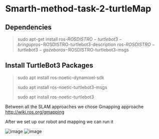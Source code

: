 # Smarth-method-task-2-turtleMap
## Dependencies
>sudo apt-get install ros-$ROSDISTRO-turtlebot3-bringup ros-$ROSDISTRO-turtlebot3-description ros-$ROSDISTRO-turtlebot3-gazebo ros-$ROSDISTRO-turtlebot3-msgs
## Install TurtleBot3 Packages
>sudo apt install ros-noetic-dynamixel-sdk
>
>sudo apt install ros-noetic-turtlebot3-msgs
>
>sudo apt install ros-noetic-turtlebot3
>
Between all the SLAM approaches we chose Gmapping approache http://wiki.ros.org/gmapping

After we set up our robot and mapping we can run it


![image](https://github.com/suliman016/Smarth-method-task-2-turtleMap/assets/139249285/3ae30b5a-5126-45ca-97d7-ea93db0d7f8c) ![image](https://github.com/suliman016/Smarth-method-task-2-turtleMap/assets/139249285/093da19d-33cc-492e-92c5-d7094a35681e)

